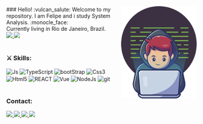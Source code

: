 <div>
    <img align="right" width="200" heigth="200" src="img.png" ></img>
    ### Hello! :vulcan_salute: Welcome to my repository.
    I am Felipe and i study System Analysis. :monocle_face:<br/>
    Currently living in Rio de Janeiro, Brazil.<br/>
</div>
<div style="display:inline_block" >
    <a href='https://github.com/felipebaloneker'>
    <img height="150em" src="https://github-readme-stats.vercel.app/api?username=felipebaloneker&show_icons=true&theme=tokyonight&include_all_commits=true&count_private=true"/>
    <img height="150em" src="https://github-readme-stats.vercel.app/api/top-langs/?username=felipebaloneker&layout=compact&langs_count=7&theme=tokyonight"/>
    </a>
</div></br>

### :crossed_swords: Skills:

<div style="display:inline_block">
    <img align="center" height='40' alt="Js" src="https://cdn.jsdelivr.net/gh/devicons/devicon/icons/javascript/javascript-original.svg">
    <img align="center" height='40' alt="TypeScript" src="https://cdn.jsdelivr.net/gh/devicons/devicon/icons/typescript/typescript-original.svg">
    <img align="center" height='40' alt="bootStrap" src="https://cdn.jsdelivr.net/gh/devicons/devicon/icons/bootstrap/bootstrap-plain.svg">
    <img align="center" height='40' alt="Css3" src="https://cdn.jsdelivr.net/gh/devicons/devicon/icons/html5/html5-original.svg" >
    <img align="center" height='40' alt="Html5" src="https://cdn.jsdelivr.net/gh/devicons/devicon/icons/css3/css3-original.svg" >
    <img align="center" height='40' alt="REACT" src="https://cdn.jsdelivr.net/gh/devicons/devicon/icons/react/react-original.svg">
    <img align="center" height='40' alt="Vue" src="https://cdn.jsdelivr.net/gh/devicons/devicon/icons/vuejs/vuejs-original.svg">
    <img align="center" height='40' alt="NodeJs" src="https://cdn.jsdelivr.net/gh/devicons/devicon/icons/nodejs/nodejs-original.svg">
    <img align="center" height='40' alt="git" src="https://cdn.jsdelivr.net/gh/devicons/devicon/icons/git/git-original.svg">
</div></br>

### Contact:

<div>
<a href="mailto:felipebaloneker23@gmail.com" target="_blank">
    <img src="https://img.shields.io/badge/Gmail-D14836?style=for-the-badge&logo=gmail&logoColor=white">
</a>
<a href="https://www.linkedin.com/in/felipe-baloneker/" target="_blank">
    <img src=https://img.shields.io/badge/LinkedIn-0077B5?style=for-the-badge&logo=linkedin&logoColor=white">
</a>
<a href="https://www.instagram.com/felipebaloneker/" target="_blank">
    <img src="https://img.shields.io/badge/Instagram-E4405F?style=for-the-badge&logo=instagram&logoColor=white">
</a>
<a href="https://twitter.com/felipebaloneke2" target="_blank">
    <img src="https://img.shields.io/badge/Twitter-1DA1F2?style=for-the-badge&logo=twitter&logoColor=white">
</a>
</div>
